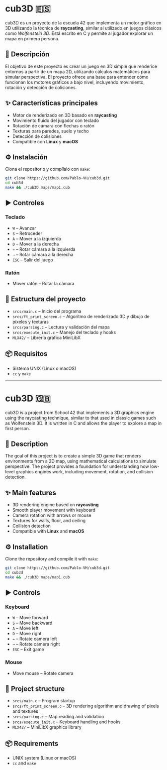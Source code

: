 # cub3D 🇪🇸

cub3D es un proyecto de la escuela 42 que implementa un motor gráfico en 3D utilizando la técnica de **raycasting**, similar al utilizado en juegos clásicos como *Wolfenstein 3D*. Está escrito en C y permite al jugador explorar un mapa en primera persona.


## 🧠 Descripción

El objetivo de este proyecto es crear un juego en 3D simple que renderice entornos a partir de un mapa 2D, utilizando cálculos matemáticos para simular perspectiva. El proyecto ofrece una base para entender cómo funcionan los motores gráficos a bajo nivel, incluyendo movimiento, rotación y detección de colisiones.


## ✨ Características principales

- Motor de renderizado en 3D basado en **raycasting**
- Movimiento fluido del jugador con teclado
- Rotación de cámara con flechas o ratón
- Texturas para paredes, suelo y techo
- Detección de colisiones
- Compatible con **Linux** y **macOS**


## ⚙️ Instalación

Clona el repositorio y compílalo con `make`:

```bash
git clone https://github.com/Pablo-VH/cub3d.git
cd cub3d
make && ./cub3D maps/map1.cub
```


## ▶️ Controles

### Teclado

- `W` – Avanzar  
- `S` – Retroceder  
- `A` – Mover a la izquierda  
- `D` – Mover a la derecha  
- `←` – Rotar cámara a la izquierda  
- `→` – Rotar cámara a la derecha  
- `ESC` – Salir del juego


### Ratón

- Mover ratón – Rotar la cámara


## 🧱 Estructura del proyecto

- `srcs/main.c` – Inicio del programa
- `srcs/ft_print_screen.c` – Algoritmo de renderizado 3D y dibujo de píxeles y texturas
- `srcs/parsing.c` – Lectura y validación del mapa
- `srcs/execute_init.c` – Manejo del teclado y hooks
- `MLX42/` – Librería gráfica MiniLibX


## 📦 Requisitos

- Sistema UNIX (Linux o macOS)
- `cc` y `make`

---

# cub3D 🇬🇧

cub3D is a project from School 42 that implements a 3D graphics engine using the raycasting technique, similar to that used in classic games such as Wolfenstein 3D. It is written in C and allows the player to explore a map in first person.


## 🧠 Description

The goal of this project is to create a simple 3D game that renders environments from a 2D map, using mathematical calculations to simulate perspective. The project provides a foundation for understanding how low-level graphics engines work, including movement, rotation, and collision detection.


## ✨ Main features

- 3D rendering engine based on **raycasting**
- Smooth player movement with keyboard
- Camera rotation with arrows or mouse
- Textures for walls, floor, and ceiling
- Collision detection
- Compatible with **Linux** and **macOS**


## ⚙️ Installation

Clone the repository and compile it with `make`:

```bash
git clone https://github.com/Pablo-VH/cub3d.git
cd cub3d
make && ./cub3D maps/map1.cub
```


## ▶️ Controls

### Keyboard

- `W` – Move forward  
- `S` – Move backward  
- `A` – Move left  
- `D` – Move right  
- `←` – Rotate camera left  
- `→` – Rotate camera right  
- `ESC` – Exit game


### Mouse

- Move mouse – Rotate camera


## 🧱 Project structure

- `srcs/main.c` – Program startup
- `srcs/ft_print_screen.c` – 3D rendering algorithm and drawing of pixels and textures
- `srcs/parsing.c` – Map reading and validation
- `srcs/execute_init.c` – Keyboard handling and hooks
- `MLX42/` – MiniLibX graphics library


## 📦 Requirements

- UNIX system (Linux or macOS)
- `cc` and `make`

